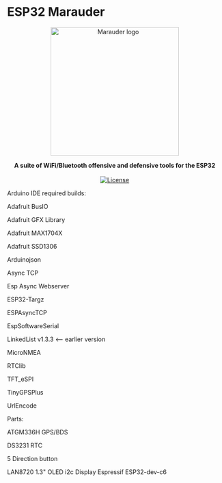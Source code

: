 <!---[![License: MIT](https://img.shields.io/github/license/mashape/apistatus.svg)](https://github.com/justcallmekoko/ESP32Marauder/blob/master/LICENSE)--->
<!---[![Gitter](https://badges.gitter.im/justcallmekoko/ESP32Marauder.png)](https://gitter.im/justcallmekoko/ESP32Marauder)--->
<!---[![Build Status](https://travis-ci.com/justcallmekoko/ESP32Marauder.svg?branch=master)](https://travis-ci.com/justcallmekoko/ESP32Marauder)--->
<!---Shields/Badges https://shields.io/--->

# ESP32 Marauder
<p align="center"><img alt="Marauder logo" src="https://github.com/justcallmekoko/ESP32Marauder/blob/master/pictures/marauder_skull_patch_04_full_final.png?raw=true" width="300"></p>
<p align="center">
  <b>A suite of WiFi/Bluetooth offensive and defensive tools for the ESP32</b>
  <br><br>
  <a href="https://github.com/justcallmekoko/ESP32Marauder/blob/master/LICENSE"><img alt="License" src="https://img.shields.io/github/license/mashape/apistatus.svg"></a>



Arduino IDE required builds:

Adafruit BusIO

Adafruit GFX Library

Adafruit MAX1704X

Adafruit SSD1306

Arduinojson

Async TCP

Esp Async Webserver

ESP32-Targz

ESPAsyncTCP

EspSoftwareSerial

LinkedList v1.3.3 <-- earlier version

MicroNMEA

RTClib

TFT_eSPI

TinyGPSPlus

UrlEncode



Parts:

ATGM336H GPS/BDS

DS3231 RTC

5 Direction button 

LAN8720
1.3" OLED i2c Display
Espressif ESP32-dev-c6
